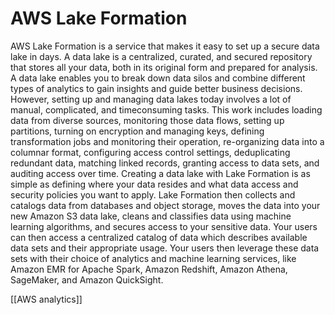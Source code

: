 # AWS Lake Formation
AWS Lake Formation is a service that makes it easy to set up a secure data lake in days. A data lake is
a centralized, curated, and secured repository that stores all your data, both in its original form and
prepared for analysis. A data lake enables you to break down data silos and combine different types of
analytics to gain insights and guide better business decisions.
However, setting up and managing data lakes today involves a lot of manual, complicated, and timeconsuming tasks. This work includes loading data from diverse sources, monitoring those data flows,
setting up partitions, turning on encryption and managing keys, defining transformation jobs and
monitoring their operation, re-organizing data into a columnar format, configuring access control
settings, deduplicating redundant data, matching linked records, granting access to data sets, and
auditing access over time.
Creating a data lake with Lake Formation is as simple as defining where your data resides and what data
access and security policies you want to apply. Lake Formation then collects and catalogs data from
databases and object storage, moves the data into your new Amazon S3 data lake, cleans and classifies
data using machine learning algorithms, and secures access to your sensitive data. Your users can then
access a centralized catalog of data which describes available data sets and their appropriate usage. Your
users then leverage these data sets with their choice of analytics and machine learning services, like
Amazon EMR for Apache Spark, Amazon Redshift, Amazon Athena, SageMaker, and Amazon QuickSight.

[[AWS analytics]]